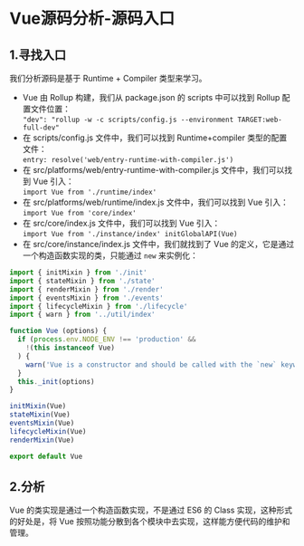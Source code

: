 # Vue源码分析-源码入口

## 1.寻找入口

我们分析源码是基于 Runtime + Compiler 类型来学习。

- Vue 由 Rollup 构建，我们从 package.json 的 scripts 中可以找到 Rollup 配置文件位置：  
    `"dev": "rollup -w -c scripts/config.js --environment TARGET:web-full-dev"`
- 在 scripts/config.js 文件中，我们可以找到 Runtime+compiler 类型的配置文件：  
    `entry: resolve('web/entry-runtime-with-compiler.js')`
- 在 src/platforms/web/entry-runtime-with-compiler.js 文件中，我们可以找到 Vue 引入：  
    `import Vue from './runtime/index'`
- 在 src/platforms/web/runtime/index.js 文件中，我们可以找到 Vue 引入：  
    `import Vue from 'core/index'`
- 在 src/core/index.js 文件中，我们可以找到 Vue 引入：  
    `import Vue from './instance/index' initGlobalAPI(Vue)`
- 在 src/core/instance/index.js 文件中，我们就找到了 Vue 的定义，它是通过一个构造函数实现的类，只能通过 `new` 来实例化：

```js
import { initMixin } from './init'
import { stateMixin } from './state'
import { renderMixin } from './render'
import { eventsMixin } from './events'
import { lifecycleMixin } from './lifecycle'
import { warn } from '../util/index'

function Vue (options) {
  if (process.env.NODE_ENV !== 'production' &&
    !(this instanceof Vue)
  ) {
    warn('Vue is a constructor and should be called with the `new` keyword')
  }
  this._init(options)
}

initMixin(Vue)
stateMixin(Vue)
eventsMixin(Vue)
lifecycleMixin(Vue)
renderMixin(Vue)

export default Vue
```

## 2.分析

Vue 的类实现是通过一个构造函数实现，不是通过 ES6 的 Class 实现，这种形式的好处是，将 Vue 按照功能分散到各个模块中去实现，这样能方便代码的维护和管理。
